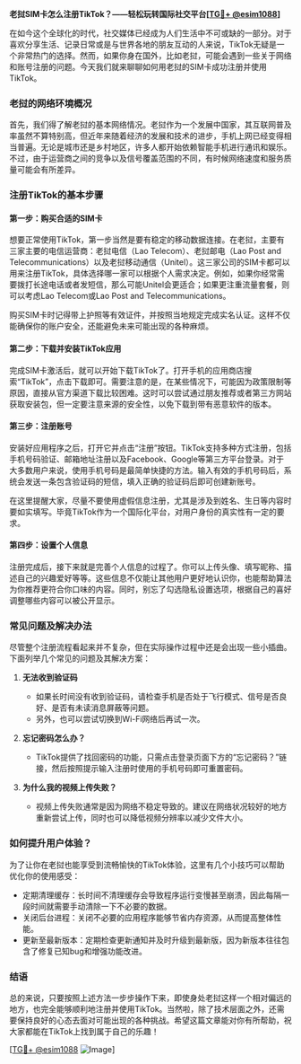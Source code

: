**老挝SIM卡怎么注册TikTok？——轻松玩转国际社交平台[[TG💪+ @esim1088](https://t.me/s/esim1088)]**

在如今这个全球化的时代，社交媒体已经成为人们生活中不可或缺的一部分。对于喜欢分享生活、记录日常或是与世界各地的朋友互动的人来说，TikTok无疑是一个非常热门的选择。然而，如果你身在国外，比如老挝，可能会遇到一些关于网络和账号注册的问题。今天我们就来聊聊如何用老挝的SIM卡成功注册并使用TikTok。

### 老挝的网络环境概况

首先，我们得了解老挝的基本网络情况。老挝作为一个发展中国家，其互联网普及率虽然不算特别高，但近年来随着经济的发展和技术的进步，手机上网已经变得相当普遍。无论是城市还是乡村地区，许多人都开始依赖智能手机进行通讯和娱乐。不过，由于运营商之间的竞争以及信号覆盖范围的不同，有时候网络速度和服务质量可能会有所差异。

### 注册TikTok的基本步骤

#### 第一步：购买合适的SIM卡
想要正常使用TikTok，第一步当然是要有稳定的移动数据连接。在老挝，主要有三家主要的电信运营商：老挝电信（Lao Telecom）、老挝邮电（Lao Post and Telecommunications）以及老挝移动通信（Unitel）。这三家公司的SIM卡都可以用来注册TikTok，具体选择哪一家可以根据个人需求决定。例如，如果你经常需要拨打长途电话或者发短信，那么可能Unitel会更适合；如果更注重流量套餐，则可以考虑Lao Telecom或Lao Post and Telecommunications。

购买SIM卡时记得带上护照等有效证件，并按照当地规定完成实名认证。这样不仅能确保你的账户安全，还能避免未来可能出现的各种麻烦。

#### 第二步：下载并安装TikTok应用
完成SIM卡激活后，就可以开始下载TikTok了。打开手机的应用商店搜索“TikTok”，点击下载即可。需要注意的是，在某些情况下，可能因为政策限制等原因，直接从官方渠道下载比较困难。这时可以尝试通过朋友推荐或者第三方网站获取安装包，但一定要注意来源的安全性，以免下载到带有恶意软件的版本。

#### 第三步：注册账号
安装好应用程序之后，打开它并点击“注册”按钮。TikTok支持多种方式注册，包括手机号码验证、邮箱地址注册以及Facebook、Google等第三方平台登录。对于大多数用户来说，使用手机号码是最简单快捷的方法。输入有效的手机号码后，系统会发送一条包含验证码的短信，填入正确的验证码后即可创建新账号。

在这里提醒大家，尽量不要使用虚假信息注册，尤其是涉及到姓名、生日等内容时要如实填写。毕竟TikTok作为一个国际化平台，对用户身份的真实性有一定的要求。

#### 第四步：设置个人信息
注册完成后，接下来就是完善个人信息的过程了。你可以上传头像、填写昵称、描述自己的兴趣爱好等等。这些信息不仅能让其他用户更好地认识你，也能帮助算法为你推荐更符合你口味的内容。同时，别忘了勾选隐私设置选项，根据自己的喜好调整哪些内容可以被公开显示。

### 常见问题及解决办法

尽管整个注册流程看起来并不复杂，但在实际操作过程中还是会出现一些小插曲。下面列举几个常见的问题及其解决方案：

1. **无法收到验证码**
   - 如果长时间没有收到验证码，请检查手机是否处于飞行模式、信号是否良好、是否有未读消息屏蔽等问题。
   - 另外，也可以尝试切换到Wi-Fi网络后再试一次。

2. **忘记密码怎么办？**
   - TikTok提供了找回密码的功能，只需点击登录页面下方的“忘记密码？”链接，然后按照提示输入注册时使用的手机号码即可重置密码。

3. **为什么我的视频上传失败？**
   - 视频上传失败通常是因为网络不稳定导致的。建议在网络状况较好的地方重新尝试上传，同时也可以降低视频分辨率以减少文件大小。

### 如何提升用户体验？

为了让你在老挝也能享受到流畅愉快的TikTok体验，这里有几个小技巧可以帮助优化你的使用感受：

- 定期清理缓存：长时间不清理缓存会导致程序运行变慢甚至崩溃，因此每隔一段时间就需要手动清除一下不必要的数据。
- 关闭后台进程：关闭不必要的应用程序能够节省内存资源，从而提高整体性能。
- 更新至最新版本：定期检查更新通知并及时升级到最新版，因为新版本往往包含了修复已知bug和增强功能改进。

### 结语

总的来说，只要按照上述方法一步步操作下来，即使身处老挝这样一个相对偏远的地方，也完全能够顺利地注册并使用TikTok。当然啦，除了技术层面之外，还需要保持良好的心态去面对可能出现的各种挑战。希望这篇文章能对你有所帮助，祝大家都能在TikTok上找到属于自己的乐趣！

[[TG💪+ @esim1088](https://t.me/s/esim1088) ![Image](https://i.postimg.cc/4NQfJmqS/Snipaste-2025-05-13-00-14-12.png)]